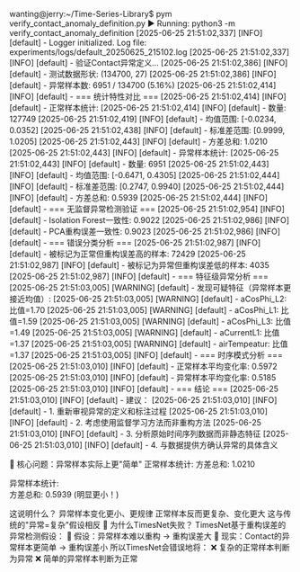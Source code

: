 wanting@jerry:~/Time-Series-Library$ pym verify_contact_anomaly_definition.py
▶️ Running: python3 -m verify_contact_anomaly_definition
[2025-06-25 21:51:02,337] [INFO] [default] - Logger initialized. Log file: experiments/logs/default_20250625_215102.log
[2025-06-25 21:51:02,337] [INFO] [default] - 验证Contact异常定义...
[2025-06-25 21:51:02,386] [INFO] [default] - 测试数据形状: (134700, 27)
[2025-06-25 21:51:02,386] [INFO] [default] - 异常样本数: 6951 / 134700 (5.16%)
[2025-06-25 21:51:02,414] [INFO] [default] - 
=== 统计特性对比 ===
[2025-06-25 21:51:02,414] [INFO] [default] - 正常样本统计:
[2025-06-25 21:51:02,414] [INFO] [default] -   数量: 127749
[2025-06-25 21:51:02,419] [INFO] [default] -   均值范围: [-0.0234, 0.0352]
[2025-06-25 21:51:02,438] [INFO] [default] -   标准差范围: [0.9999, 1.0205]
[2025-06-25 21:51:02,443] [INFO] [default] -   方差总和: 1.0210
[2025-06-25 21:51:02,443] [INFO] [default] - 
异常样本统计:
[2025-06-25 21:51:02,443] [INFO] [default] -   数量: 6951
[2025-06-25 21:51:02,443] [INFO] [default] -   均值范围: [-0.6471, 0.4305]
[2025-06-25 21:51:02,444] [INFO] [default] -   标准差范围: [0.2747, 0.9940]
[2025-06-25 21:51:02,444] [INFO] [default] -   方差总和: 0.5939
[2025-06-25 21:51:02,444] [INFO] [default] - 
=== 无监督异常检测验证 ===
[2025-06-25 21:51:02,954] [INFO] [default] - Isolation Forest一致性: 0.9022
[2025-06-25 21:51:02,986] [INFO] [default] - PCA重构误差一致性: 0.9023
[2025-06-25 21:51:02,986] [INFO] [default] - 
=== 错误分类分析 ===
[2025-06-25 21:51:02,987] [INFO] [default] - 被标记为正常但重构误差高的样本: 72429
[2025-06-25 21:51:02,987] [INFO] [default] - 被标记为异常但重构误差低的样本: 4035
[2025-06-25 21:51:02,987] [INFO] [default] - 
=== 特征级异常分析 ===
[2025-06-25 21:51:03,005] [WARNING] [default] - 发现可疑特征（异常样本更接近均值）:
[2025-06-25 21:51:03,005] [WARNING] [default] -   aCosPhi_L2: 比值=1.70
[2025-06-25 21:51:03,005] [WARNING] [default] -   aCosPhi_L1: 比值=1.59
[2025-06-25 21:51:03,005] [WARNING] [default] -   aCosPhi_L3: 比值=1.49
[2025-06-25 21:51:03,005] [WARNING] [default] -   aCurrentL1: 比值=1.37
[2025-06-25 21:51:03,005] [WARNING] [default] -   airTempeatur: 比值=1.37
[2025-06-25 21:51:03,005] [INFO] [default] - 
=== 时序模式分析 ===
[2025-06-25 21:51:03,010] [INFO] [default] - 正常样本平均变化率: 0.5972
[2025-06-25 21:51:03,010] [INFO] [default] - 异常样本平均变化率: 0.5185
[2025-06-25 21:51:03,010] [INFO] [default] - 
=== 结论 ===
[2025-06-25 21:51:03,010] [INFO] [default] - 
建议：
[2025-06-25 21:51:03,010] [INFO] [default] -   1. 重新审视异常的定义和标注过程
[2025-06-25 21:51:03,010] [INFO] [default] -   2. 考虑使用监督学习方法而非重构方法
[2025-06-25 21:51:03,010] [INFO] [default] -   3. 分析原始时间序列数据而非静态特征
[2025-06-25 21:51:03,010] [INFO] [default] -   4. 与数据提供方确认异常的具体含义



🚨 核心问题：异常样本实际上更"简单"
正常样本统计:
  方差总和: 1.0210
  
异常样本统计:  
  方差总和: 0.5939  (明显更小！)
  
这说明什么？
异常样本变化更小、更规律
正常样本反而更复杂、变化更大
这与传统的"异常=复杂"假设相反
🎯 为什么TimesNet失败？
TimesNet基于重构误差的异常检测假设：
🔴 假设：异常样本难以重构 → 重构误差大
🔴 现实：Contact的异常样本更简单 → 重构误差小
所以TimesNet会错误地将：
❌ 复杂的正常样本判断为异常
❌ 简单的异常样本判断为正常